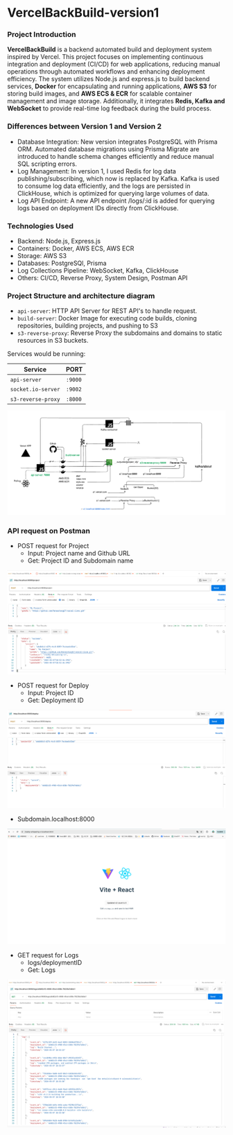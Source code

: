 # VercelBackBuild-version1

### Project Introduction

**VercelBackBuild** is a backend automated build and deployment system inspired by Vercel. This project focuses on implementing continuous integration and deployment (CI/CD) for web applications, reducing manual operations through automated workflows and enhancing deployment efficiency. The system utilizes Node.js and express.js to build backend services, **Docker** for encapsulating and running applications, **AWS S3** for storing build images, and **AWS ECS & ECR** for scalable container management and image storage. Additionally, it integrates **Redis, Kafka and WebSocket** to provide real-time log feedback during the build process.

### Differences between Version 1 and Version 2

- Database Integration: New version integrates PostgreSQL with Prisma ORM. Automated database migrations using Prisma Migrate are introduced to handle schema changes efficiently and reduce manual SQL scripting errors.
- Log Management: In version 1, I used Redis for log data publishing/subscribing, which now is replaced by Kafka. Kafka is used to consume log data efficiently, and the logs are persisted in ClickHouse, which is optimized for querying large volumes of data.
- Log API Endpoint: A new API endpoint /logs/:id is added for querying logs based on deployment IDs directly from ClickHouse.

### Technologies Used

- Backend: Node.js, Express.js
- Containers: Docker, AWS ECS, AWS ECR
- Storage: AWS S3
- Databases: PostgreSQl, Prisma
- Log Collections Pipeline: WebSocket, Kafka, ClickHouse
- Others: CI/CD, Reverse Proxy, System Design, Postman API

### Project Structure and architecture diagram

- `api-server`: HTTP API Server for REST API's to handle request.
- `build-server`: Docker Image for executing code builds, cloning repositories, building projects, and pushing to S3
- `s3-reverse-proxy`: Reverse Proxy the subdomains and domains to static resources in S3 buckets.

Services would be running:

| Service            | PORT    |
| ------------------ | ------- |
| `api-server`       | `:9000` |
| `socket.io-server` | `:9002` |
| `s3-reverse-proxy` | `:8000` |

![Architecture diagram](https://github.com/Reneechang17/VercelBackBuild-v2-Kafka/blob/main/system-design-pic/v2.jpg)

### API request on Postman

- POST request for Project
  - Input: Project name and Github URL
  - Get: Project ID and Subdomain name

![POST request for Project](https://github.com/Reneechang17/VercelBackBuild-v2-Kafka/blob/main/Postman-test-pic/project-post.jpg)

- POST request for Deploy
  - Input: Project ID
  - Get: Deployment ID

![POST request for Deploy](https://github.com/Reneechang17/VercelBackBuild-v2-Kafka/blob/main/Postman-test-pic/deploy-post.jpg)

- Subdomain.localhost:8000

![Sccess](https://github.com/Reneechang17/VercelBackBuild-v2-Kafka/blob/main/Postman-test-pic/run%20on%208000.jpg)

- GET request for Logs
  - logs/deploymentID
  - Get: Logs

![GET request for Logs](https://github.com/Reneechang17/VercelBackBuild-v2-Kafka/blob/main/Postman-test-pic/logs-get.jpg)
